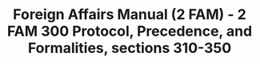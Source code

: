 ---
layout: wrapper_text
category: datasets

# Basic
identifier: "100,709"
title: "Foreign Affairs Manual (2 FAM) - 2 FAM 300 Protocol, Precedence, and Formalities, sections 310-350"
describedBy: "http://www.state.gov/m/a/dir/regs/fam/02fam/0300/index.htm"
description: "The Foreign Service Act of 1980 mandated a comprehensive revision to the operation of the Department of State and the personnel assigned to the US Foreign Service. As the statutory authority, the Foreign Affairs Manual (FAM), details the Department of State's regulations and policies on its structure and operations. Currently, there are over 25,000 pages of policies and procedures published in 16 volumes of the FAM and 38 corresponding sections of the Foreign Affairs Handbook (FAH). Changes to the Department's organizational structure or the way it conducts U.S. Government business will usually trigger the need to update the FAM or FAHs. 2 FAM 300 contains documentation of the following administrative components: - 310 Objectives and Contents - 320 Precedence - 330 Ceremonies and Protocol upon Assignment as Chief of Mission - 340 Official Protocol Relations with Foreign Governments - 350 Tribute of Appreciation Certificate"
programCode:
  - "014:003"
bureauCode:
  - "014:00"

# Dates
modified: "2009-10-14"

# POC
poc:
  type: "vcard:Contact"
  fn: "Kottmyer, Alice"
  hasEmail: "mailto:KottmyerAM@state.gov"

# Publisher
publisher:
  type: "org:Organization"
  name: "U.S. Department of State"

# Spatiotemporal
spatial: "World"
temporal: "1980-01-01T00:00:01Z/2011-12-31T23:59:59Z"

# Distribution
distribution:
  - type: "dcat:Distribution"
    downloadURL: "http://www.state.gov/m/a/dir/regs/fam/02fam/0300/index.htm"
    mediaType: "text/html"
  - type: "dcat:Distribution"
    accessURL: "http://www.state.gov/m/a/dir/regs/fam/02fam/0300/index.htm"
    format: "html"

# Keywords
keyword:
  - "-"
---